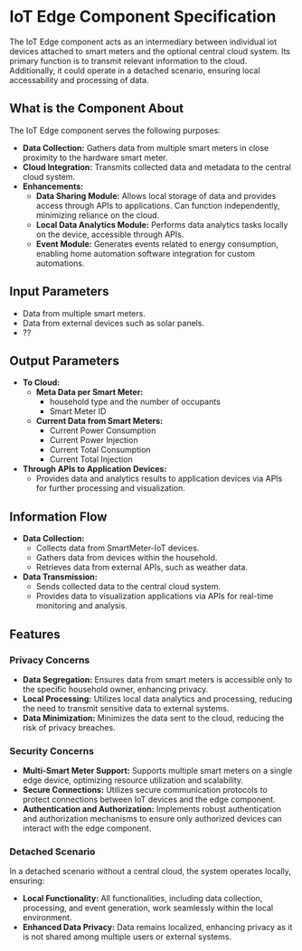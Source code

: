 # IoT Edge Component Specification

The IoT Edge component acts as an intermediary between individual iot devices attached to smart meters and the optional central cloud system. Its primary function is to transmit relevant information to the cloud. Additionally, it could operate in a detached scenario, ensuring local accessability and processing of data.

## What is the Component About

The IoT Edge component serves the following purposes:
- **Data Collection:** Gathers data from multiple smart meters in close proximity to the hardware smart meter.
- **Cloud Integration:** Transmits collected data and metadata to the central cloud system.
- **Enhancements:**
    - **Data Sharing Module:** Allows local storage of data and provides access through APIs to applications. Can function independently, minimizing reliance on the cloud.
    - **Local Data Analytics Module:** Performs data analytics tasks locally on the device, accessible through APIs.
    - **Event Module:** Generates events related to energy consumption, enabling home automation software integration for custom automations.

## Input Parameters

- Data from multiple smart meters.
- Data from external devices such as solar panels.
- ??

## Output Parameters

- **To Cloud:**
    - **Meta Data per Smart Meter:**
      - household type and the number of occupants
      - Smart Meter ID
    - **Current Data from Smart Meters:**
        - Current Power Consumption
        - Current Power Injection
        - Current Total Consumption
        - Current Total Injection
- **Through APIs to Application Devices:**
    - Provides data and analytics results to application devices via APIs for further processing and visualization.

## Information Flow

- **Data Collection:**
    - Collects data from SmartMeter-IoT devices.
    - Gathers data from devices within the household.
    - Retrieves data from external APIs, such as weather data.
- **Data Transmission:**
    - Sends collected data to the central cloud system.
    - Provides data to visualization applications via APIs for real-time monitoring and analysis.

## Features

### Privacy Concerns

- **Data Segregation:** Ensures data from smart meters is accessible only to the specific household owner, enhancing privacy.
- **Local Processing:** Utilizes local data analytics and processing, reducing the need to transmit sensitive data to external systems.
- **Data Minimization:** Minimizes the data sent to the cloud, reducing the risk of privacy breaches.

### Security Concerns

- **Multi-Smart Meter Support:** Supports multiple smart meters on a single edge device, optimizing resource utilization and scalability.
- **Secure Connections:** Utilizes secure communication protocols to protect connections between IoT devices and the edge component.
- **Authentication and Authorization:** Implements robust authentication and authorization mechanisms to ensure only authorized devices can interact with the edge component.

### Detached Scenario

In a detached scenario without a central cloud, the system operates locally, ensuring:
- **Local Functionality:** All functionalities, including data collection, processing, and event generation, work seamlessly within the local environment.
- **Enhanced Data Privacy:** Data remains localized, enhancing privacy as it is not shared among multiple users or external systems.
